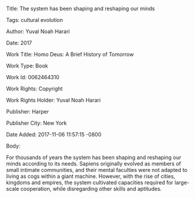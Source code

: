 Title:  The system has been shaping and reshaping our minds

Tags:   cultural evolution

Author: Yuval Noah Harari

Date:   2017

Work Title: Homo Deus: A Brief History of Tomorrow

Work Type: Book

Work Id: 0062464310

Work Rights: Copyright

Work Rights Holder: Yuval Noah Harari

Publisher: Harper

Publisher City: New York

Date Added: 2017-11-06 11:57:15 -0800

Body: 

For thousands of years the system has been shaping and reshaping our minds according to its needs. Sapiens originally evolved as members of small intimate communities, and their mental faculties were not adapted to living as cogs within a giant machine. However, with the rise of cities, kingdoms and empires, the system cultivated capacities required for large-scale cooperation, while disregarding other skills and aptitudes. 

